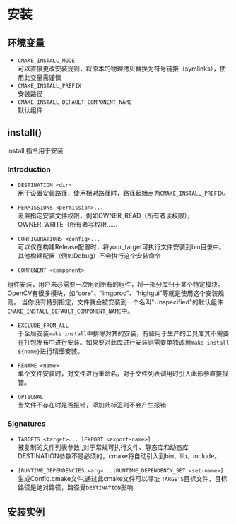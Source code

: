 # 安装


## 环境变量   

* `CMAKE_INSTALL_MODE`   
可以直接更改安装规则，将原本的物理拷贝替换为符号链接（symlinks），使用此变量需谨慎   
* `CMAKE_INSTALL_PREFIX`   
安装路径
* `CMAKE_INSTALL_DEFAULT_COMPONENT_NAME`   
默认组件   


## install()   

install 指令用于安装   

### Introduction   

* `DESTINATION <dir>`    
用于设置安装路径，使用相对路径时，路径起始点为`CMAKE_INSTALL_PREFIX`。   

* `PERMISSIONS <permission>...`    
设置指定安装文件权限，例如OWNER_READ（所有者读权限），OWNER_WRITE（所有者写权限......

* `CONFIGURATIONS <config>...`   
可以仅在构建Release配置时，将your_target可执行文件安装到bin目录中。其他构建配置（例如Debug）不会执行这个安装命令  

* `COMPONENT <component>`     

组件安装，用户未必需要一次用到所有的组件，将一部分库归于某个特定模块。OpenCV有很多模块，如“core”、“imgproc”、“highgui”等就是使用这个安装规则。 当你没有特别指定，文件就会被安装到一个名叫"Unspecified"的默认组件`CMAKE_INSTALL_DEFAULT_COMPONENT_NAME`中。   

* `EXCLUDE_FROM_ALL`  
于全局安装`make install`中排除对其的安装，有些用于生产的工具库其不需要在打包发布中进行安装。如果要对此库进行安装则需要单独调用`make install ${name}`进行精细安装。   

* `RENAME <name>`  
单个文件安装时，对文件进行重命名，对于文件列表调用时引入此形参直接报错。    


* `OPTIONAL`  
当文件不存在时是否报错，添加此标签则不会产生报错      


### Signatures    

* `TARGETS <target>... [EXPORT <export-name>]`   
被复制的文件列表参数 ,对于常规可执行文件、静态库和动态库 DESTINATION参数不是必须的，cmake将自动引入到bin、lib、include。    

* `[RUNTIME_DEPENDENCIES <arg>...|RUNTIME_DEPENDENCY_SET <set-name>]`    
生成Config.cmake文件,通过此cmake文件可以寻址 `TARGETS`目标文件，目标路径是绝对路径，路径受`DESTINATION`影响.   











## 安装实例





